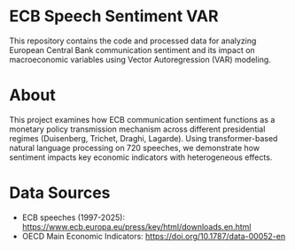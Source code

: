 # ECB Speech Sentiment VAR
This repository contains the code and processed data for analyzing European Central Bank communication sentiment and its impact on macroeconomic variables using Vector Autoregression (VAR) modeling.

# About
This project examines how ECB communication sentiment functions as a monetary policy transmission mechanism across different presidential regimes (Duisenberg, Trichet, Draghi, Lagarde). Using transformer-based natural language processing on 720 speeches, we demonstrate how sentiment impacts key economic indicators with heterogeneous effects.

# Data Sources
- ECB speeches (1997-2025): https://www.ecb.europa.eu/press/key/html/downloads.en.html
- OECD Main Economic Indicators: https://doi.org/10.1787/data-00052-en


